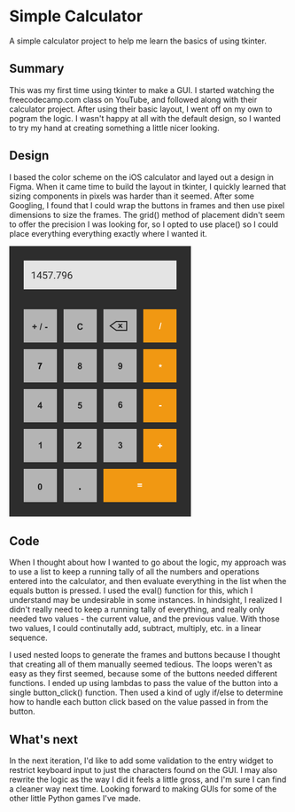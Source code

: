 # Simple Calculator

A simple calculator project to help me learn the basics of using tkinter.



## Summary

This was my first time using tkinter to make a GUI. I started watching the freecodecamp.com class on YouTube, and followed along with their calculator project. After using their basic layout, I went off on my own to pogram the logic. I wasn't happy at all with the default design, so I wanted to try my hand at creating something a little nicer looking. 



## Design

I based the color scheme on the iOS calculator and layed out a design in Figma. When it came time to build the layout in tkinter, I quickly learned that sizing components in pixels was harder than it seemed. After some Googling, I found that I could wrap the buttons in frames and then use pixel dimensions to size the frames. The grid() method of placement didn't seem to offer the precision I was looking for, so I opted to use place() so I could place everything everything exactly where I wanted it. 


<img src="/calculator_mockup.png" alt="image of the calculator design made in Figma" height="50%" width="auto" />



## Code

When I thought about how I wanted to go about the logic, my approach was to use a list to keep a running tally of all the numbers and operations entered into the calculator, and then evaluate everything in the list when the equals button is pressed. I used the eval() function for this, which I understand may be undesirable in some instances. In hindsight, I realized I didn't really need to keep a running tally of everything, and really only needed two values - the current value, and the previous value. With those two values, I could continutally add, subtract, multiply, etc. in a linear sequence.

I used nested loops to generate the frames and buttons because I thought that creating all of them manually seemed tedious. The loops weren't as easy as they first seemed, because some of the buttons needed different functions. I ended up using lambdas to pass the value of the button into a single button_click() function. Then used a kind of ugly if/else to determine how to handle each button click based on the value passed in from the button. 



## What's next

In the next iteration, I'd like to add some validation to the entry widget to restrict keyboard input to just the characters found on the GUI. I may also rewrite the logic as the way I did it feels a little gross, and I'm sure I can find a cleaner way next time. Looking forward to making GUIs for some of the other little Python games I've made. 


